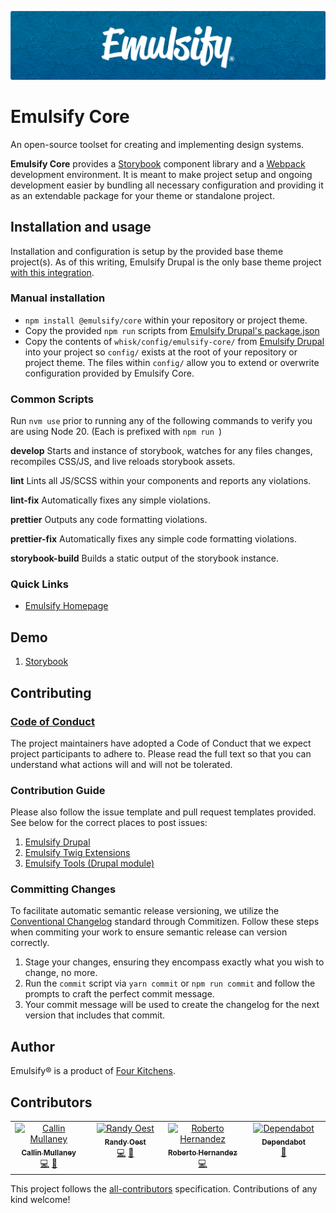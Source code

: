 ![Emulsify Core Design System](https://github.com/emulsify-ds/.github/blob/6bd435be881bd820bddfa05d88905efe29176a0a/assets/images/header.png)

# Emulsify Core

An open-source toolset for creating and implementing design systems.

**Emulsify Core** provides a [Storybook](https://storybook.js.org/) component library and a [Webpack](https://webpack.js.org/) development environment. It is meant to make project setup and ongoing development easier by bundling all necessary configuration and providing it as an extendable package for your theme or standalone project.

## Installation and usage
Installation and configuration is setup by the provided base theme project(s). As of this writing, Emulsify Drupal is the only base theme project [with this integration](https://github.com/emulsify-ds/emulsify-drupal/blob/main/whisk/package.json#L36).

### Manual installation
- `npm install @emulsify/core` within your repository or project theme.
- Copy the provided `npm run` scripts from [Emulsify Drupal's package.json](https://github.com/emulsify-ds/emulsify-drupal/blob/main/whisk/package.json#L15)
- Copy the contents of `whisk/config/emulsify-core/` from [Emulsify Drupal](https://github.com/emulsify-ds/emulsify-drupal/tree/main/whisk/config/emulsify-core) into your project so `config/` exists at the root of your repository or project theme. The files within `config/` allow you to extend or overwrite configuration provided by Emulsify Core.

### Common Scripts

Run `nvm use` prior to running any of the following commands to verify you are using Node 20.
(Each is prefixed with `npm run `)

**develop**
Starts and instance of storybook, watches for any files changes, recompiles CSS/JS, and live reloads storybook assets.

**lint**
Lints all JS/SCSS within your components and reports any violations.

**lint-fix**
Automatically fixes any simple violations.

**prettier**
Outputs any code formatting violations.

**prettier-fix**
Automatically fixes any simple code formatting violations.

**storybook-build**
Builds a static output of the storybook instance.


### Quick Links

- [Emulsify Homepage](https://www.emulsify.info/)

## Demo

1. [Storybook](http://storybook.emulsify.info/)

## Contributing

### [Code of Conduct](https://github.com/emulsify-ds/emulsify-drupal/blob/master/CODE_OF_CONDUCT.md)

The project maintainers have adopted a Code of Conduct that we expect project participants to adhere to. Please read the full text so that you can understand what actions will and will not be tolerated.

### Contribution Guide

Please also follow the issue template and pull request templates provided. See below for the correct places to post issues:

1. [Emulsify Drupal](https://github.com/emulsify-ds/emulsify-drupal/issues)
2. [Emulsify Twig Extensions](https://github.com/emulsify-ds/emulsify-twig-extensions/issues)
3. [Emulsify Tools (Drupal module)](https://www.drupal.org/project/issues/emulsify_tools)

### Committing Changes

To facilitate automatic semantic release versioning, we utilize the [Conventional Changelog](https://github.com/conventional-changelog/conventional-changelog) standard through Commitizen. Follow these steps when commiting your work to ensure semantic release can version correctly.

1. Stage your changes, ensuring they encompass exactly what you wish to change, no more.
2. Run the `commit` script via `yarn commit` or `npm run commit` and follow the prompts to craft the perfect commit message.
3. Your commit message will be used to create the changelog for the next version that includes that commit.

## Author

Emulsify&reg; is a product of [Four Kitchens](https://fourkitchens.com).

## Contributors

<!-- ALL-CONTRIBUTORS-LIST:START - Do not remove or modify this section -->
<!-- prettier-ignore-start -->
<!-- markdownlint-disable -->
<table>
  <tbody>
    <tr>
      <td align="center" valign="top" width="16.66%"><a href="https://github.com/callinmullaney"><img src="https://avatars.githubusercontent.com/u/369018?v=4?s=100" width="100px;" alt="Callin Mullaney"/><br /><sub><b>Callin Mullaney</b></sub></a><br /><a href="https://github.com/fourkitchens/emulsify-core/commits?author=callinmullaney" title="Code">💻</a> <a href="https://github.com/fourkitchens/emulsify-core/commits?author=callinmullaney" title="Documentation">📖</a></td>
      <td align="center" valign="top" width="16.66%"><a href="https://github.com/amazingrando"><img src="https://avatars.githubusercontent.com/u/409903?v=4?s=100" width="100px;" alt="Randy Oest"/><br /><sub><b>Randy Oest</b></sub></a><br /><a href="https://github.com/fourkitchens/emulsify-core/commits?author=amazingrando" title="Code">💻</a> <a href="https://github.com/fourkitchens/emulsify-core/commits?author=amazingrando" title="Documentation">📖</a></td>
      <td align="center" valign="top" width="16.66%"><a href="https://github.com/robherba"><img src="https://avatars.githubusercontent.com/u/robherba?v=4?s=100" width="100px;" alt="Roberto Hernandez"/><br /><sub><b>Roberto Hernandez</b></sub></a><br /><a href="https://github.com/fourkitchens/emulsify-core/commits?author=robherba" title="Code">💻</a></td>
      <td align="center" valign="top" width="16.66%"><a href="https://github.com/dependabot"><img src="https://avatars.githubusercontent.com/u/49699333?v=4?s=100" width="100px;" alt="Dependabot"/><br /><sub><b>Dependabot</b></sub></a><br /><a href="#maintenance-dependabot" title="Maintenance">🚧</a></td>
    </tr>
  </tbody>
</table>

<!-- markdownlint-restore -->
<!-- prettier-ignore-end -->

<!-- ALL-CONTRIBUTORS-LIST:END -->

This project follows the [all-contributors](https://github.com/all-contributors/all-contributors) specification. Contributions of any kind welcome!
